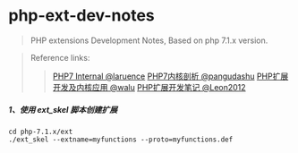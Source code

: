 # php-ext-dev-notes

>PHP extensions Development Notes, Based on php 7.1.x version.

>Reference links:
>>[PHP7 Internal @laruence](https://github.com/laruence/php7-internal)
>>[PHP7内核剖析 @pangudashu](https://github.com/pangudashu/php7-internal)
>>[PHP扩展开发及内核应用 @walu](http://www.cunmou.com/phpbook/index.md)
>>[PHP扩展开发笔记 @Leon2012](https://github.com/Leon2012/php-ext)

##### 1、使用 ext_skel 脚本创建扩展

```shell
cd php-7.1.x/ext
./ext_skel --extname=myfunctions --proto=myfunctions.def
```
